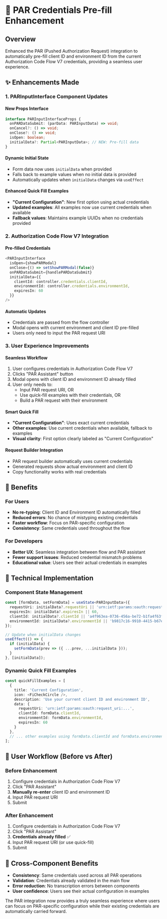 # 🔧 PAR Credentials Pre-fill Enhancement

## Overview
Enhanced the PAR (Pushed Authorization Request) integration to automatically pre-fill client ID and environment ID from the current Authorization Code Flow V7 credentials, providing a seamless user experience.

## ✨ Enhancements Made

### 1. **PARInputInterface Component Updates**

#### **New Props Interface**
```typescript
interface PARInputInterfaceProps {
  onPARDataSubmit: (parData: PARInputData) => void;
  onCancel?: () => void;
  onClose?: () => void;
  isOpen: boolean;
  initialData?: Partial<PARInputData>; // NEW: Pre-fill data
}
```

#### **Dynamic Initial State**
- Form data now uses `initialData` when provided
- Falls back to example values when no initial data is provided
- Automatically updates when `initialData` changes via `useEffect`

#### **Enhanced Quick Fill Examples**
- **"Current Configuration"**: New first option using actual credentials
- **Updated examples**: All examples now use current credentials when available
- **Fallback values**: Maintains example UUIDs when no credentials provided

### 2. **Authorization Code Flow V7 Integration**

#### **Pre-filled Credentials**
```typescript
<PARInputInterface
  isOpen={showPARModal}
  onClose={() => setShowPARModal(false)}
  onPARDataSubmit={handlePARDataSubmit}
  initialData={{
    clientId: controller.credentials.clientId,
    environmentId: controller.credentials.environmentId,
    expiresIn: 60
  }}
/>
```

#### **Automatic Updates**
- Credentials are passed from the flow controller
- Modal opens with current environment and client ID pre-filled
- Users only need to input the PAR request URI

### 3. **User Experience Improvements**

#### **Seamless Workflow**
1. User configures credentials in Authorization Code Flow V7
2. Clicks "PAR Assistant" button
3. Modal opens with client ID and environment ID already filled
4. User only needs to:
   - Input PAR request URI, OR
   - Use quick-fill examples with their credentials, OR
   - Build a PAR request with their environment

#### **Smart Quick Fill**
- **"Current Configuration"**: Uses exact current credentials
- **Other examples**: Use current credentials when available, fallback to examples
- **Visual clarity**: First option clearly labeled as "Current Configuration"

#### **Request Builder Integration**
- PAR request builder automatically uses current credentials
- Generated requests show actual environment and client ID
- Copy functionality works with real credentials

## 🎯 Benefits

### **For Users**
- **No re-typing**: Client ID and Environment ID automatically filled
- **Reduced errors**: No chance of mistyping existing credentials
- **Faster workflow**: Focus on PAR-specific configuration
- **Consistency**: Same credentials used throughout the flow

### **For Developers**
- **Better UX**: Seamless integration between flow and PAR assistant
- **Fewer support issues**: Reduced credential mismatch problems
- **Educational value**: Users see their actual credentials in examples

## 🔧 Technical Implementation

### **Component State Management**
```typescript
const [formData, setFormData] = useState<PARInputData>({
  requestUri: initialData?.requestUri || 'urn:ietf:params:oauth:request_uri:...',
  expiresIn: initialData?.expiresIn || 60,
  clientId: initialData?.clientId || 'a4f963ea-0736-456a-be72-b1fa4f63f81f',
  environmentId: initialData?.environmentId || 'b9817c16-9910-4415-b67e-4ac687da74d9'
});

// Update when initialData changes
useEffect(() => {
  if (initialData) {
    setFormData(prev => ({ ...prev, ...initialData }));
  }
}, [initialData]);
```

### **Dynamic Quick Fill Examples**
```typescript
const quickFillExamples = [
  {
    title: 'Current Configuration',
    icon: <FiCheckCircle />,
    description: 'Use your current client ID and environment ID',
    data: {
      requestUri: 'urn:ietf:params:oauth:request_uri:...',
      clientId: formData.clientId,
      environmentId: formData.environmentId,
      expiresIn: 60
    }
  },
  // ... other examples using formData.clientId and formData.environmentId
];
```

## 🚀 User Workflow (Before vs After)

### **Before Enhancement**
1. Configure credentials in Authorization Code Flow V7
2. Click "PAR Assistant"
3. **Manually re-enter** client ID and environment ID
4. Input PAR request URI
5. Submit

### **After Enhancement**
1. Configure credentials in Authorization Code Flow V7
2. Click "PAR Assistant"
3. **Credentials already filled** ✅
4. Input PAR request URI (or use quick-fill)
5. Submit

## 📱 Cross-Component Benefits

- **Consistency**: Same credentials used across all PAR operations
- **Validation**: Credentials already validated in the main flow
- **Error reduction**: No transcription errors between components
- **User confidence**: Users see their actual configuration in examples

The PAR integration now provides a truly seamless experience where users can focus on PAR-specific configuration while their existing credentials are automatically carried forward.